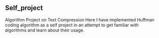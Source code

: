 ## Self_project
Algorithm Project on Text Compression
Here I have implemented Huffman coding algorithm as a self project in an attempt to get familiar with algorithms and learn about their usage.<br>
